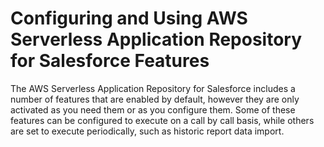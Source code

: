 <h1 class="toc">Configuring and Using AWS Serverless Application Repository for Salesforce Features</h1>

The AWS Serverless Application Repository for Salesforce includes a
number of features that are enabled by default, however they are only
activated as you need them or as you configure them. Some of these
features can be configured to execute on a call by call basis, while
others are set to execute periodically, such as historic report data
import.